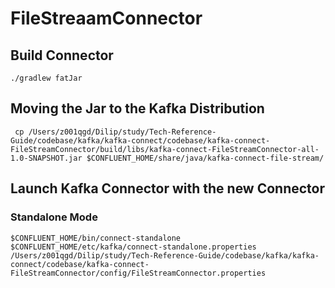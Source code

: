 # FileStreaamConnector

## Build Connector

```youtrack
./gradlew fatJar
```

## Moving the Jar to the Kafka Distribution

```youtrack
 cp /Users/z001qgd/Dilip/study/Tech-Reference-Guide/codebase/kafka/kafka-connect/codebase/kafka-connect-FileStreamConnector/build/libs/kafka-connect-FileStreamConnector-all-1.0-SNAPSHOT.jar $CONFLUENT_HOME/share/java/kafka-connect-file-stream/
```

## Launch Kafka Connector with the new Connector

### Standalone Mode

```youtrack
$CONFLUENT_HOME/bin/connect-standalone $CONFLUENT_HOME/etc/kafka/connect-standalone.properties /Users/z001qgd/Dilip/study/Tech-Reference-Guide/codebase/kafka/kafka-connect/codebase/kafka-connect-FileStreamConnector/config/FileStreamConnector.properties 
```
